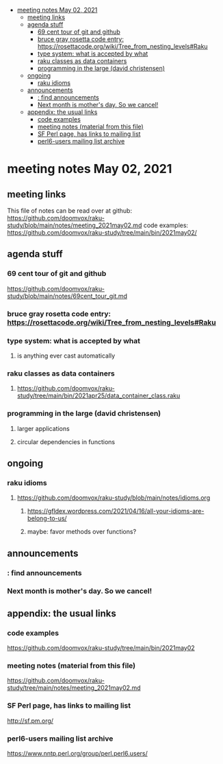 - [meeting notes May 02, 2021](#orgf04633f)
  - [meeting links](#orgf531822)
  - [agenda stuff](#org6e2ce86)
    - [69 cent tour of git and github](#org7e649d7)
    - [bruce gray rosetta code entry:  <https://rosettacode.org/wiki/Tree_from_nesting_levels#Raku>](#orgf350d5c)
    - [type system: what is accepted by what](#org8cbce2e)
    - [raku classes as data containers](#orgd972536)
    - [programming in the large (david christensen)](#orga659ee0)
  - [ongoing](#orgbd378eb)
    - [raku idioms](#org672b321)
  - [announcements](#org05e6b38)
    - [: find announcements](#org7fe0451)
    - [Next month is mother's day.  So we cancel!](#org1fbb95f)
  - [appendix: the usual links](#org649119d)
    - [code examples](#org5237741)
    - [meeting notes (material from this file)](#orgf5d0d7b)
    - [SF Perl page, has links to mailing list](#org539dfbb)
    - [perl6-users mailing list archive](#orgdbc2b81)


<a id="orgf04633f"></a>

# meeting notes May 02, 2021


<a id="orgf531822"></a>

## meeting links

This file of notes can be read over at github: <https://github.com/doomvox/raku-study/blob/main/notes/meeting_2021may02.md> code examples: <https://github.com/doomvox/raku-study/tree/main/bin/2021may02/>


<a id="org6e2ce86"></a>

## agenda stuff


<a id="org7e649d7"></a>

### 69 cent tour of git and github

<https://github.com/doomvox/raku-study/blob/main/notes/69cent_tour_git.md>


<a id="orgf350d5c"></a>

### bruce gray rosetta code entry:  <https://rosettacode.org/wiki/Tree_from_nesting_levels#Raku>


<a id="org8cbce2e"></a>

### type system: what is accepted by what

1.  is anything ever cast automatically


<a id="orgd972536"></a>

### raku classes as data containers

1.  <https://github.com/doomvox/raku-study/tree/main/bin/2021apr25/data_container_class.raku>


<a id="orga659ee0"></a>

### programming in the large (david christensen)

1.  larger applications

2.  circular dependencies in functions


<a id="orgbd378eb"></a>

## ongoing


<a id="org672b321"></a>

### raku idioms

1.  <https://github.com/doomvox/raku-study/blob/main/notes/idioms.org>

    1.  <https://gfldex.wordpress.com/2021/04/16/all-your-idioms-are-belong-to-us/>
    
    2.  maybe: favor methods over functions?


<a id="org05e6b38"></a>

## announcements


<a id="org7fe0451"></a>

### : find announcements


<a id="org1fbb95f"></a>

### Next month is mother's day.  So we cancel!


<a id="org649119d"></a>

## appendix: the usual links


<a id="org5237741"></a>

### code examples

<https://github.com/doomvox/raku-study/tree/main/bin/2021may02>


<a id="orgf5d0d7b"></a>

### meeting notes (material from this file)

<https://github.com/doomvox/raku-study/tree/main/notes/meeting_2021may02.md>


<a id="org539dfbb"></a>

### SF Perl page, has links to mailing list

<http://sf.pm.org/>


<a id="orgdbc2b81"></a>

### perl6-users mailing list archive

<https://www.nntp.perl.org/group/perl.perl6.users/>
